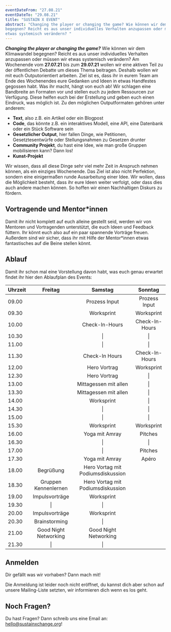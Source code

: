 ```yaml
---
eventDateFrom: "27.08.21"
eventDateTo: "29.08.21"
title: "SUSTAIN X EVENT"
abstract: "Changing the player or changing the game? Wie können wir dem Klimawandel
begegnen? Reicht es aus unser individuelles Verhalten anzupassen oder müssen wir
etwas systemisch verändern? "
---
```


**_Changing the player or changing the game?_** Wie können wir dem Klimawandel
begegnen? Reicht es aus unser individuelles Verhalten anzupassen oder müssen wir
etwas systemisch verändern? Am Wochenende vom **27.07.21** bis zum **29.07.21**
wollen wir eine aktiven Teil zu der öffentlichen Debatte um dieses Thema
beitragen. Deshalb wollen wir mit euch Outputorientiert arbeiten. Ziel ist es,
dass ihr in eurem Team am Ende des Wochenendes eure Gedanken und Ideen in etwas
Handfestes gegossen habt. Was ihr macht, hängt von euch ab! Wir schlagen eine
Bandbreite an Formaten vor und stellen euch zu jedem Ressourcen zur Verfügung.
Diese helfen euch bei der Erstellung und geben euch einen Eindruck, was möglich
ist. Zu den möglichen Outputformaten gehören unter anderem:

- **Text**, also z.B. ein Artikel oder ein Blogpost
- **Code**, das könnte z.B. ein interaktives Modell, eine API, eine Datenbank
  oder ein Stück Software sein
- **Gesetzlicher Output**, hier fallen Dinge, wie Petitionen, Gesetztesentwürfe
  oder Stellungsnahmen zu Gesetzen drunter
- **Community Projekt**, du hast eine Idee, wie man große Gruppen mobilisieren
  kann? Dann los!
- **Kunst-Projekt**

Wir wissen, dass all diese Dinge sehr viel mehr Zeit in Anspruch nehmen können,
als ein einziges Wochenende. Das Ziel ist also nicht Perfektion, sondern eine
einigermaßen runde Ausarbeitung einer Idee. Wir wollen, dass die Möglichkeit
besteht, dass ihr eure Ideen weiter verfolgt, oder dass dies auch andere machen
können. So hoffen wir einen Nachhaltigen Diskurs zu fördern.

## Vortragende und Mentor\*innen

Damit ihr nicht komplett auf euch alleine gestellt seid, werden wir von Mentoren
und Vortragenden unterstützt, die euch Ideen und Feedback füttern. Ihr könnt
euch also auf ein paar spannende Vorträge freuen. Außerdem sind wir sicher, dass
ihr mit Hilfe der Mentor\*innen etwas fantastisches auf die Beine stellen könnt.

## Ablauf

Damit ihr schon mal eine Vorstellung davon habt, was euch genau erwartet findet
ihr hier den Ablaufplan des Events:

| Uhrzeit |        Freitag        |              Samstag              |    Sonntag     |
| ------- | :-------------------: | :-------------------------------: | :------------: |
| 09.00   |                       |           Prozess Input           | Prozess Input  |
| 09.30   |                       |            Worksprint             |   Worksprint   |
| 10.00   |                       |          Check-In-Hours           | Check-In-Hours |
| 10.30   |                       |                \|                 |       \|       |
| 11.00   |                       |                \|                 |       \|       |
| 11.30   |                       |          Check-In Hours           | Check-In-Hours |
| 12.00   |                       |           Hero Vortrag            |   Worksprint   |
| 12.30   |                       |           Hero Vortrag            |       \|       |
| 13.00   |                       |       Mittagessen mit allen       |       \|       |
| 13.30   |                       |       Mittagessen mit allen       |       \|       |
| 14.00   |                       |            Worksprint             |       \|       |
| 14.30   |                       |                \|                 |       \|       |
| 15.00   |                       |                \|                 |       \|       |
| 15.30   |                       |            Worksprint             |   Worksprint   |
| 16.00   |                       |          Yoga mit Amray           |    Pitches     |
| 16.30   |                       |                \|                 |       \|       |
| 17.00   |                       |                \|                 |    Pitches     |
| 17.30   |                       |          Yoga mit Amray           |     Apéro      |
| 18.00   |       Begrüßung       | Hero Vortag mit Podiumsdiskussion |                |
| 18.30   | Gruppen Kennenlernen  | Hero Vortag mit Podiumsdiskussion |                |
| 19.00   |    Impulsvorträge     |            Worksprint             |                |
| 19.30   |          \|           |                \|                 |                |
| 20.00   |    Impulsvorträge     |            Worksprint             |                |
| 20.30   |     Brainstorming     |                \|                 |                |
| 21.00   | Good Night Networking |       Good Night Networking       |                |
| 21.30   |          \|           |                \|                 |                |

## Anmelden

Dir gefällt was wir vorhaben? Dann mach mit!

Die Anmeldung ist leider noch nicht eröffnet, du kannst dich aber schon auf
unsere Mailing-Liste setzten, wir informieren dich wenn es los geht.

<SignUp noTranslate mb="2rem"/>

## Noch Fragen?

Du hast Fragen? Dann schreib uns eine Email an: hello@sustainxchange.org!
